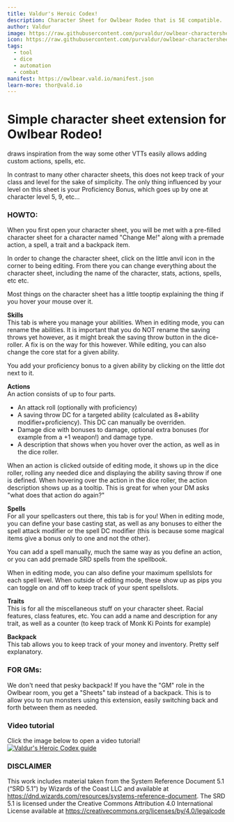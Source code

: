 ```yaml
---
title: Valdur's Heroic Codex!
description: Character Sheet for Owlbear Rodeo that is 5E compatible.
author: Valdur
image: https://raw.githubusercontent.com/purvaldur/owlbear-charactersheet-5e/master/public/preview.png
icon: https://raw.githubusercontent.com/purvaldur/owlbear-charactersheet-5e/master/public/icon.png
tags:
  - tool
  - dice
  - automation
  - combat
manifest: https://owlbear.vald.io/manifest.json
learn-more: thor@vald.io
---
```


# Simple character sheet extension for Owlbear Rodeo!
draws inspiration from the way some other VTTs easily allows adding custom actions, spells, etc.

In contrast to many other character sheets, this does not keep track of your class and level for the sake of simplicity. The only thing influenced by your level on this sheet is your Proficiency Bonus, which goes up by one at character level 5, 9, etc...

### HOWTO:
When you first open your character sheet, you will be met with a pre-filled character sheet for a character named "Change Me!" along with a premade action, a spell, a trait and a backpack item.

In order to change the character sheet, click on the little anvil icon in the corner to being editing. From there you can change everything about the character sheet, including the name of the character, stats, actions, spells, etc etc.

Most things on the character sheet has a little tooptip explaining the thing if you hover your mouse over it.

**Skills**  
This tab is where you manage your abilities. When in editing mode, you can rename the abilities. It is important that you do NOT rename the saving throws yet however, as it might break the saving throw button in the dice-roller. A fix is on the way for this however. While editing, you can also change the core stat for a given ability.

You add your proficiency bonus to a given ability by clicking on the little dot next to it.

**Actions**  
An action consists of up to four parts.
- An attack roll (optionally with proficiency)
- A saving throw DC for a targeted ability (calculated as 8+ability modifier+proficiency). This DC can manually be overriden.
- Damage dice with bonuses to damage, optional extra bonuses (for example from a +1 weapon!) and damage type.
- A description that shows when you hover over the action, as well as in the dice roller.

When an action is clicked outside of editing mode, it shows up in the dice roller, rolling any needed dice and displaying the ability saving throw if one is defined. When hovering over the action in the dice roller, the action description shows up as a tooltip. This is great for when your DM asks "what does that action do again?"

**Spells**  
For all your spellcasters out there, this tab is for you! When in editing mode, you can define your base casting stat, as well as any bonuses to either the spell attack modifier or the spell DC modifier (this is because some magical items give a bonus only to one and not the other).

You can add a spell manually, much the same way as you define an action, or you can add premade SRD spells from the spellbook.

When in editing mode, you can also define your maximum spellslots for each spell level. When outside of editing mode, these show up as pips you can toggle on and off to keep track of your spent spellslots.

**Traits**  
This is for all the miscellaneous stuff on your character sheet. Racial features, class features, etc. You can add a name and description for any trait, as well as a counter (to keep track of Monk Ki Points for example)

**Backpack**  
This tab allows you to keep track of your money and inventory. Pretty self explanatory.

### FOR GMs:
We don't need that pesky backpack! If you have the "GM" role in the Owlbear room, you get a "Sheets" tab instead of a backpack. This is to allow you to run monsters using this extension, easily switching back and forth between them as needed.

### Video tutorial  
Click the image below to open a video tutorial!  
[![Valdur's Heroic Codex guide](https://img.youtube.com/vi/J2K3T2molDA/0.jpg)](https://www.youtube.com/watch?v=J2K3T2molDA "Valdur's Heroic Codex guide")

### DISCLAIMER
This work includes material taken from the System Reference Document 5.1 (“SRD 5.1”) by Wizards of the Coast LLC and available at https://dnd.wizards.com/resources/systems-reference-document. The SRD 5.1 is licensed under the Creative Commons Attribution 4.0 International License available at https://creativecommons.org/licenses/by/4.0/legalcode
